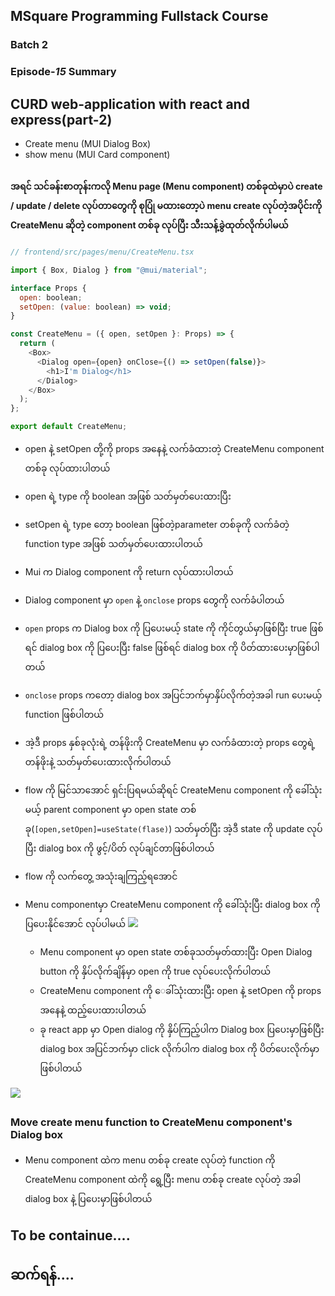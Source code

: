 ## MSquare Programming Fullstack Course

### Batch 2

### Episode-_15_ Summary

## CURD web-application with react and express(part-2)

- Create menu (MUI Dialog Box)
- show menu (MUI Card component)
  ##

#### အရင် သင်ခန်းစာတုန်းကလို Menu page (Menu component) တစ်ခုထဲမှာပဲ create / update / delete လုပ်တာတွေကို စုပြုံ မထားတော့ပဲ menu create လုပ်တဲ့အပိုင်းကို CreateMenu ဆိုတဲ့ component တစ်ခု လုပ်ပြီး သီးသန့်ခွဲထုတ်လိုက်ပါမယ်

```js
// frontend/src/pages/menu/CreateMenu.tsx

import { Box, Dialog } from "@mui/material";

interface Props {
  open: boolean;
  setOpen: (value: boolean) => void;
}

const CreateMenu = ({ open, setOpen }: Props) => {
  return (
    <Box>
      <Dialog open={open} onClose={() => setOpen(false)}>
        <h1>I'm Dialog</h1>
      </Dialog>
    </Box>
  );
};

export default CreateMenu;
```

- open နဲ့ setOpen တို့ကို props အနေနဲ့ လက်ခံထားတဲ့ CreateMenu component တစ်ခု လုပ်ထားပါတယ်
- open ရဲ့ type ကို boolean အဖြစ် သတ်မှတ်ပေးထားပြီး
- setOpen ရဲ့ type တော့ boolean ဖြစ်တဲ့parameter တစ်ခုကို လက်ခံတဲ့ function type အဖြစ် သတ်မှတ်ပေးထားပါတယ်
- Mui က Dialog component ကို return လုပ်ထားပါတယ်
- Dialog component မှာ `open` နဲ့ `onclose` props တွေကို လက်ခံပါတယ်
- `open` props က Dialog box ကို ပြပေးမယ့် state ကို ကိုင်တွယ်မှာဖြစ်ပြီး true ဖြစ်ရင် dialog box ကို ပြပေးပြီး false ဖြစ်ရင် dialog box ကို ပိတ်ထားပေးမှာဖြစ်ပါတယ်
- `onclose` props ကတော့ dialog box အပြင်ဘက်မှာနှိပ်လိုက်တဲ့အခါ run ပေးမယ့် function ဖြစ်ပါတယ်
- အဲ့ဒီ props နှစ်ခုလုံးရဲ့ တန်ဖိုးကို CreateMenu မှာ လက်ခံထားတဲ့ props တွေရဲ့ တန်ဖိုးနဲ့ သတ်မှတ်ပေးထားလိုက်ပါတယ်
- flow ကို မြင်သာအောင် ရှင်းပြရမယ်ဆိုရင် CreateMenu component ကို ခေါ်သုံးမယ့် parent component မှာ open state တစ်ခု(`[open,setOpen]=useState(flase)`) သတ်မှတ်ပြီး အဲ့ဒီ state ကို update လုပ်ပြီး dialog box ကို ဖွင့်/ပိတ် လုပ်ချင်တာဖြစ်ပါတယ်
- flow ကို လက်တွေ့ အသုံးချကြည့်ရအောင်
- Menu componentမှာ CreateMenu component ကို ခေါ်သုံးပြီး dialog box ကို ပြပေးနိုင်အောင် လုပ်ပါမယ်
  ![](https://cdn.discordapp.com/attachments/1146496852087287898/1149767700382490714/image.png)

  - Menu component မှာ open state တစ်ခုသတ်မှတ်ထားပြီး Open Dialog button ကို နှိပ်လိုက်ချိန်မှာ open ကို true လုပ်ပေးလိုက်ပါတယ်
  - CreateMenu component ကို ေခါ်သုံးထားပြီး open နဲ့ setOpen ကို props အနေနဲ့ ထည့်ပေးထားပါတယ်
  - ခု react app မှာ Open dialog ကို နှိပ်ကြည့်ပါက Dialog box ပြပေးမှာဖြစ်ပြီး dialog box အပြင်ဘက်မှာ click လိုက်ပါက dialog box ကို ပိတ်ပေးလိုက်မှာဖြစ်ပါတယ်

![](https://cdn.discordapp.com/attachments/1146496852087287898/1149770768331309136/dialog1.png)

##

### Move create menu function to CreateMenu component's Dialog box

- Menu component ထဲက menu တစ်ခု create လုပ်တဲ့ function ကို CreateMenu component ထဲကို ရွေ့ပြီး menu တစ်ခု create လုပ်တဲ့ အခါ dialog box နဲ့ ပြပေးမှာဖြစ်ပါတယ်

## To be containue....

## ဆက်ရန်....
